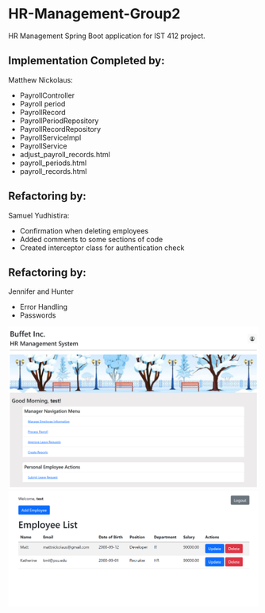 # HR-Management-Group2
HR Management Spring Boot application for IST 412 project. 

## Implementation Completed by:
Matthew Nickolaus: 
- PayrollController
- Payroll period
- PayrollRecord
- PayrollPeriodRepository
- PayrollRecordRepository
- PayrollServiceImpl
- PayrollService
- adjust_payroll_records.html
- payroll_periods.html
- payroll_records.html

## Refactoring by:
Samuel Yudhistira:
- Confirmation when deleting employees
- Added comments to some sections of code
- Created interceptor class for authentication check

## Refactoring by:
Jennifer and Hunter
- Error Handling
- Passwords



![Home Screen Images](home-screen-image.png)
![ExampleImage](example_image.png)
